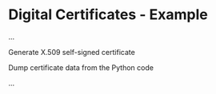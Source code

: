 # Digital Certificates - Example

...

Generate X.509 self-signed certificate

Dump certificate data from the Python code

...

